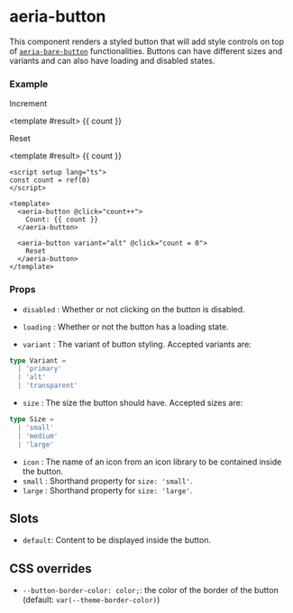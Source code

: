 <script setup lang="ts">
import { ref } from 'vue'
import { AeriaButton } from 'aeria-ui'
import ResultBox from '../../src/components/result-box.vue'

const count = ref(0)
</script>

# aeria-button

This component renders a styled button that will add style controls on top of [`aeria-bare-button`](/frontend/components/aeria-bare-button) functionalities. Buttons can have different sizes and variants and can also have loading and disabled states.

### Example

<result-box title="Result" class="mb-4">
  <aeria-button @click="count++">
    Increment
  </aeria-button>

  <template #result>
    {{ count }}
  </template>
</result-box>

<result-box title="Result">
  <aeria-button variant="alt" @click="count = 0">
    Reset
  </aeria-button>

  <template #result>
    {{ count }}
  </template>
</result-box>

```vue
<script setup lang="ts">
const count = ref(0)
</script>

<template>
  <aeria-button @click="count++">
    Count: {{ count }}
  </aeria-button>

  <aeria-button variant="alt" @click="count = 0">
    Reset
  </aeria-button>
</template>
```

### Props

- `disabled` <Badge type="tip" text="boolean?" />: Whether or not clicking on the button is disabled.
- `loading` <Badge type="tip" text="boolean?" />: Whether or not the button has a loading state.

- `variant` <Badge type="tip" text="Size" /> <Badge type="tip" text="default: 'normal'" />: The variant of button styling. Accepted variants are:

```typescript
type Variant =
  | 'primary'
  | 'alt'
  | 'transparent'
```

- `size` <Badge type="tip" text="Size" /> <Badge type="tip" text="default: 'medium'" />: The size the button should have. Accepted sizes are:

```typescript
type Size = 
  | 'small'
  | 'medium'
  | 'large'
```

- `icon` <Badge type="tip" text="string?" />: The name of an icon from an icon library to be contained inside the button.
- `small` <Badge type="tip" text="boolean?" />: Shorthand property for `size: 'small'`.
- `large` <Badge type="tip" text="boolean?" />: Shorthand property for `size: 'large'`.

## Slots

- `default`: Content to be displayed inside the button.

## CSS overrides

- `--button-border-color: color;`: the color of the border of the button (default: `var(--theme-border-color)`)

